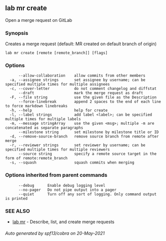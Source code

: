 ## lab mr create

Open a merge request on GitLab

### Synopsis

Creates a merge request (default: MR created on default branch of origin)

```
lab mr create [remote [remote_branch]] [flags]
```

### Options

```
      --allow-collaboration    allow commits from other members
  -a, --assignee strings       set assignee by username; can be specified multiple times for multiple assignees
  -c, --cover-letter           do not comment changelog and diffstat
      --draft                  mark the merge request as draft
  -F, --file string            use the given file as the Description
      --force-linebreak        append 2 spaces to the end of each line to force markdown linebreaks
  -h, --help                   help for create
  -l, --label strings          add label <label>; can be specified multiple times for multiple labels
  -m, --message stringArray    use the given <msg>; multiple -m are concatenated as separate paragraphs
      --milestone string       set milestone by milestone title or ID
  -d, --remove-source-branch   remove source branch from remote after merge
  -r, --reviewer strings       set reviewer by username; can be specified multiple times for multiple reviewers
      --source string          specify a remote source target in the form of remote:remote_branch
  -s, --squash                 squash commits when merging
```

### Options inherited from parent commands

```
      --debug      Enable debug logging level
      --no-pager   Do not pipe output into a pager
      --quiet      Turn off any sort of logging. Only command output is printed
```

### SEE ALSO

* [lab mr](lab_mr.md)	 - Describe, list, and create merge requests

###### Auto generated by spf13/cobra on 20-May-2021
